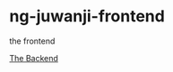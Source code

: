 # ng-juwanji-frontend
the frontend

[The Backend](https://github.com/tonywied17/node-express-juwanji-backend)
